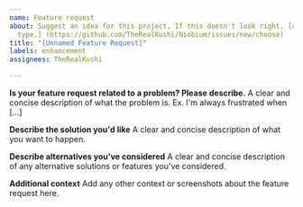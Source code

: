 ```yaml
---
name: Feature request
about: Suggest an idea for this project, If this doesn't look right, [choose a different
  type.] (https://github.com/TheRealKushi/Niobium/issues/new/choose)
title: "[Unnamed Feature Request]"
labels: enhancement
assignees: TheRealKushi

---
```


**Is your feature request related to a problem? Please describe.**
A clear and concise description of what the problem is. Ex. I'm always frustrated when [...]

**Describe the solution you'd like**
A clear and concise description of what you want to happen.

**Describe alternatives you've considered**
A clear and concise description of any alternative solutions or features you've considered.

**Additional context**
Add any other context or screenshots about the feature request here.
